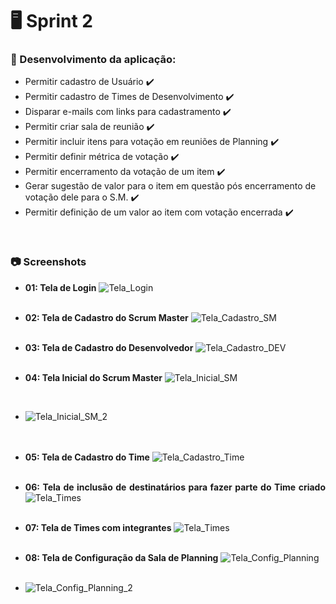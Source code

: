 # :desktop_computer: Sprint 2

### :dart: Desenvolvimento da aplicação:
- Permitir cadastro de Usuário :heavy_check_mark:
- Permitir cadastro de Times de Desenvolvimento :heavy_check_mark:
- Disparar e-mails com links para cadastramento :heavy_check_mark:
- Permitir criar sala de reunião :heavy_check_mark:
- Permitir incluir itens para votação em reuniões de Planning :heavy_check_mark:
- Permitir definir métrica de votação :heavy_check_mark:
- Permitir encerramento da votação de um item :heavy_check_mark:
- Gerar sugestão de valor para o item em questão pós encerramento de votação dele para o S.M. :heavy_check_mark:
- Permitir definição de um valor ao item com votação encerrada :heavy_check_mark:

<br>

### :camera: Screenshots 
<div class="screenshots" style= "text-align:justify">

- **01: Tela de Login** 
![Tela_Login](https://github.com/equipe-tetris/scrum-cloud-backend/blob/master/resource/images/screenshots/sprint-2/tela-login.jpeg "Tela de login do ScrumCloud ")
<br><br>

- **02: Tela de Cadastro do Scrum Master**
![Tela_Cadastro_SM](https://github.com/equipe-tetris/scrum-cloud-backend/blob/master/resource/images/screenshots/sprint-2/tela-cadastro-sm.jpeg "Tela de Cadastro do Scrum Master")
<br><br>

- **03: Tela de Cadastro do Desenvolvedor**
![Tela_Cadastro_DEV](https://github.com/equipe-tetris/scrum-cloud-backend/blob/master/resource/images/screenshots/sprint-2/tela-cadastro-dev.jpeg "Tela de Cadastro do Desenvolvedor")
<br><br>
  
- **04: Tela Inicial do Scrum Master**
![Tela_Inicial_SM](https://github.com/equipe-tetris/scrum-cloud-backend/blob/master/resource/images/screenshots/sprint-2/tela-home-sm.jpeg "Tela Inicial do Scrum Master")
<br>
  
- ![Tela_Inicial_SM_2](https://github.com/equipe-tetris/scrum-cloud-backend/blob/master/resource/images/screenshots/sprint-2/tela-home-sm-2.png "Tela Inicial do Scrum Master")  
<br><br>

- **05: Tela  de Cadastro do Time**
![Tela_Cadastro_Time](https://github.com/equipe-tetris/scrum-cloud-backend/blob/master/resource/images/screenshots/sprint-2/tela-cadastro-equipes.jpeg "Tela de Cadastro do Time")
<br><br>
  
- **06: Tela de inclusão de destinatários para fazer parte do Time criado**
![Tela_Times](https://github.com/equipe-tetris/scrum-cloud-backend/blob/master/resource/images/screenshots/sprint-2/tela-time-sem-integrantes.jpeg "Tela de Times - add destinatários")
<br><br>
  
- **07: Tela de Times com integrantes**
![Tela_Times](https://github.com/equipe-tetris/scrum-cloud-backend/blob/master/resource/images/screenshots/sprint-2/tela-time.jpeg "Tela de Times com integrantes")
<br><br>

- **08: Tela de Configuração da Sala de Planning**
![Tela_Config_Planning](https://github.com/equipe-tetris/scrum-cloud-backend/blob/master/resource/images/screenshots/sprint-2/tela-config-sala-planning.png "Tela de Configuração de Planning")
<br><br>

- ![Tela_Config_Planning_2](https://github.com/equipe-tetris/scrum-cloud-backend/blob/master/resource/images/screenshots/sprint-2/tela-config-sala-planning-2.png "Tela de Configuração de Planning") 
<br><br>
</div>

<br>

<!--
### :bar_chart: Apresentação: 
- SPRINT-2 .:: [Clique aqui](<incluir_link>) ::.
<br>

### :chart_with_upwards_trend: Retrospectiva:
![Retrospectiva](<incluir_link> "Retrospectiva-2") 
-->


